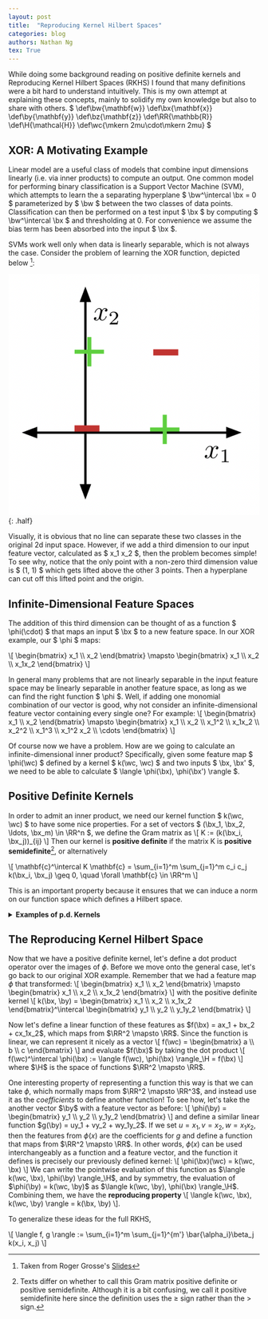 ```yaml
---
layout: post
title:  "Reproducing Kernel Hilbert Spaces"
categories: blog
authors: Nathan Ng
tex: True
---
```

While doing some background reading on positive definite kernels and Reproducing Kernel Hilbert Spaces (RKHS) I found that many definitions were a bit hard to understand intuitively.
This is my own attempt at explaining these concepts, mainly to solidify my own knowledge but also to share with others. 
$ 
  \def\bw{\mathbf{w}}
  \def\bx{\mathbf{x}}
  \def\by{\mathbf{y}}
  \def\bz{\mathbf{z}}
  \def\RR{\mathbb{R}}
  \def\H{\mathcal{H}}
  \def\wc{\mkern 2mu\cdot\mkern 2mu}
 $

## XOR: A Motivating Example
Linear model are a useful class of models that combine input dimensions linearly (i.e. via inner products) to compute an output.
One common model for performing binary classification is a Support Vector Machine (SVM), which attempts to learn the a separating hyperplane $ \bw^\intercal \bx = 0 $ parameterized by $ \bw $ between the two classes of data points.
Classification can then be performed on a test input $ \bx $ by computing $ \bw^\intercal \bx $ and thresholding at 0.
For convenience we assume the bias term has been absorbed into the input $ \bx $.

SVMs work well only when data is linearly separable, which is not always the case. Consider the problem of learning the XOR function, depicted below [^1]:

![XOR](/assets/img/rkhs/xor.png){: .half}

Visually, it is obvious that no line can separate these two classes in the original 2d input space. 
However, if we add a third dimension to our input feature vector, calculated as $ x_1 x_2 $, then the problem becomes simple!
To see why, notice that the only point with a non-zero third dimension value is $ (1, 1) $ which gets lifted above the other 3 points. Then a hyperplane can cut off this lifted point and the origin.

## Infinite-Dimensional Feature Spaces

The addition of this third dimension can be thought of as a function $ \phi(\cdot) $ that maps an input $ \bx $ to a new feature space. In our XOR example, our $ \phi $ maps:

\\[ \begin{bmatrix} x_1 \\\ x_2 \end{bmatrix} \mapsto \begin{bmatrix} x_1 \\\ x_2 \\\ x_1x_2 \end{bmatrix} \\]

In general many problems that are not linearly separable in the input feature space may be linearly separable in another feature space, as long as we can find the right function $ \phi $.
Well, if adding one monomial combination of our vector is good, why not consider an infinite-dimensional feature vector containing every single one? 
For example:
\\[ \begin{bmatrix} x_1 \\\ x_2 \end{bmatrix} \mapsto \begin{bmatrix} x_1 \\\ x_2 \\\ x_1^2 \\\ x_1x_2 \\\ x_2^2 \\\ x_1^3 \\\ x_1^2 x_2 \\\ \cdots  \end{bmatrix} \\]

<!--
<details>
  <summary><b><a>Infinite vectors as function spaces</a></b></summary>
  <div markdown="1">
We can generalize this notion of infinite-dimensional vector space as a function space instead, and define:
\\[ \phi: \RR^n \mapsto (\RR^n \mapsto \RR), \quad x \mapsto k(\wc, x) \\]
We call $ k(\wc, \wc) $ a **kernel** function. 
Combing back to our original example, 
to see how we can go from our set of infinite monomials to a specific kernel function, consider an ordering $  (i_1, i_2, \ldots)  $ of  all points in $  \RR^2  $. 
We can then define a function $  k(\wc, x)  $ such that 
\\[ \begin{align} k(i_1, x) &= x_1\\\ k(i_2, x) &= x_2\\\ k(i_3, x) &= x_1^2\\\ k(i_4, x) &= x_1 x_2 \\\ \ldots \end{align}\\]
and so on such that every monomial gets mapped to every point in $  \RR^2  $.
We have to be careful about the cardinality of these sets but luckily they are the same.
  </div>
</details>
-->

Of course now we have a problem. 
How are we going to calculate an infinite-dimensional inner product? 
Specifically, given some feature map $ \phi(\wc) $ defined by a kernel $ k(\wc, \wc) $ and two inputs $ \bx, \bx' $, we need to be able to calculate $ \langle \phi(\bx), \phi(\bx') \rangle $.

## Positive Definite Kernels

In order to admit an inner product, we need our kernel function $ k(\wc, \wc) $ to have some nice properties.
For a set of vectors $ (\bx_1, \bx_2, \ldots, \bx_m) \in \RR^n $, we define the Gram matrix as 
\\[ K := (k(\bx_i, \bx_j))_{ij} \\]
Then our kernel is **positive definite** if the matrix K is **positive semidefinite**[^2], or alternatively

\\[ \mathbf{c}^\intercal K \mathbf{c} = \sum_{i=1}^m \sum_{j=1}^m c_i c_j k(\bx_i, \bx_j) \geq 0, \quad \forall \mathbf{c} \in \RR^m \\]

This is an important property because it ensures that we can induce a norm on our function space which defines a Hilbert space.

<details>
  <summary><b><a>Examples of p.d. Kernels</a></b></summary>
  <div markdown="1">
Consider the dot product kernel $ k(\bx, \bx') = \bx^\intercal \bx'$
and the Euclidean distance kernel
$  k(\bx, \bx') = ||\bx - \bx'||^2  $.
The dot product kernel is positive definite, since 

\\[ \begin{align} 
\sum_{i=1}^m \sum_{j=1}^m c_i c_j \bx_i^\intercal \bx_j &= \sum_{i=1}^m \sum_{j=1}^m c_i c_j \sum_{a=1}^n x_{ia} x_{ja} \\\&= \sum_{i=1}^m \sum_{j=1}^m \sum_{a=1}^n c_i x_{ia} c_j x_{ja} \\\&= \sum_{a=1}^m \left( \sum_{i=1}^n c_i x_{ia} \right) \left( \sum_{j=1}^n c_j x_{ja} \right)\\\&=\sum_{i=1}^n \left( \sum_{i=1}^n c_i x_{ia} \right)^2 \geq 0
\end{align} \\]

However, the Euclidean kernel is not. Consider two 2d vectors $ \bx, \bx'  $, such that their Gram matrix is 
\\[ K = \begin{bmatrix} 0 & ||\bx - \bx'|| \\\ ||\bx' - \bx|| & 0 \end{bmatrix} \\]
If we choose $(1, -1)$ for our $\mathbf{c}$ values, then we get a negative value for $c^\intercal K c$ so the Gram matrix is not positive semidefinite.
  </div>
</details>

## The Reproducing Kernel Hilbert Space

Now that we have a positive definite kernel, let's define a dot product operator over the images of $\phi$.
Before we move onto the general case, let's go back to our original XOR example.
Remember that we had a feature map $\phi$ that transformed:
\\[ \begin{bmatrix} x_1 \\\ x_2 \end{bmatrix} \mapsto \begin{bmatrix} x_1 \\\ x_2 \\\ x_1x_2 \end{bmatrix} \\]
with the positive definite kernel 
\\[ k(\bx, \by) = \begin{bmatrix} x_1 \\\ x_2 \\\ x_1x_2 \end{bmatrix}^\intercal \begin{bmatrix} y_1 \\\ y_2 \\\ y_1y_2 \end{bmatrix} \\]

Now let's define a linear function of these features as $f(\bx) = ax_1 + bx_2 + cx_1x_2$, which maps from $\RR^2 \mapsto \RR$.
Since the function is linear, we can represent it nicely as a vector
\\[ f(\wc) = \begin{bmatrix} a \\\ b \\\ c \end{bmatrix} \\]
and evaluate $f(\bx)$ by taking the dot product 
\\[ f(\wc)^\intercal \phi(\bx) := \langle f(\wc), \phi(\bx) \rangle_\H = f(\bx) \\]
where $\H$ is the space of functions $\RR^2 \mapsto \RR$.

One interesting property of representing a function this way is that we can take $\phi$, which normally maps from $\RR^2 \mapsto \RR^3$, and instead use it as the *coefficients* to define another function!
To see how, let's take the another vector $\by$ with a feature vector as before:
\\[ \phi(\by) = \begin{bmatrix} y_1 \\\ y_2 \\\ y_1y_2 \end{bmatrix} \\]
and define a similar linear function $g(\by) = uy_1 + vy_2 + wy_1y_2$.
If we set $u = x_1, v = x_2, w = x_1x_2$, then the features from $\phi(x)$ are the coefficients for $g$ and define a function that maps from $\RR^2 \mapsto \RR$.
In other words, $\phi(x)$ can be used interchangeably as a function and a feature vector, and the function it defines is precisely our previously defined kernel:
\\[ \phi(\bx)(\wc) = k(\wc, \bx) \\]
We can write the pointwise evaluation of this function as $\langle k(\wc, \bx), \phi(\by) \rangle_\H$, and by symmetry, the evaluation of $\phi(\by) = k(\wc, \by)$ as $\langle k(\wc, \by), \phi(\bx) \rangle_\H$.
Combining them, we have the **reproducing property**
\\[ \langle k(\wc, \bx), k(\wc, \by) \rangle = k(\bx, \by) \\].

To generalize these ideas for the full RKHS, 






\\[ \langle f, g \rangle := \sum_{i=1}^m \sum_{j=1}^{m'} \bar{\alpha_i}\beta_j k(x_i, x_j) \\]


[^1]: Taken from Roger Grosse's <a href="https://www.cs.toronto.edu/~rgrosse/courses/csc311_f21/lectures/lec05.pdf">Slides</a>
[^2]: Texts differ on whether to call this Gram matrix positive definite or positive semidefinite. Although it is a bit confusing, we call it positive semidefinite here since the definition uses the $\geq$ sign rather than the $>$ sign.
